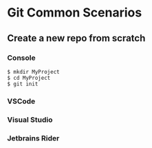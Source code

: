 
# Git Common Scenarios

## Create a new repo from scratch

### Console

~~~
$ mkdir MyProject
$ cd MyProject
$ git init
~~~

### VSCode

### Visual Studio

### Jetbrains Rider
